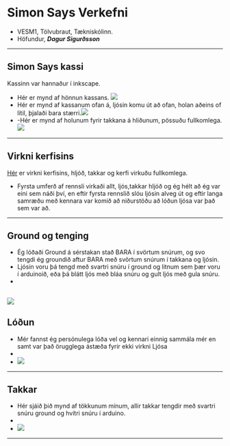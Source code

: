 # Simon Says Verkefni
- VESM1, Tölvubraut, Tækniskólinn.
- Höfundur, ***Dagur Sigurðsson***
---

##  Simon Says kassi
Kassinn var hannaður í inkscape.
- Hér er mynd af hönnun kassans. ![](https://github.com/dagursigg/simonsaysVERKSMI-JA1/blob/main/KASSI%20DESIGN.png)
- Hér er mynd af kassanum ofan á, ljósin komu út að ofan, holan aðeins of lítil, þjalaði bara stærri.![](https://github.com/dagursigg/simonsaysVERKSMI-JA1/blob/main/KASSIOFANA.jpeg)
- -Hér er mynd af holunum fyrir takkana á hliðunum, pössuðu fullkomlega. ![](https://github.com/dagursigg/simonsaysVERKSMI-JA1/blob/main/KASSI%20TAKKAR.jpeg)
---
## Virkni kerfisins
[Hér](https://youtu.be/OhiJ7xvZwCg) er virkni kerfisins, hljóð, takkar og kerfi virkuðu fullkomlega.
- Fyrsta umferð af rennsli virkaði allt, ljós,takkar hljóð og ég hélt að ég var eini sem náði því, en eftir fyrsta rennslið slóu ljósin alveg út og eftir langa samræðu með kennara var komið að niðurstöðu að lóðun ljósa var það sem var að.
---
## Ground og tenging
- Ég lóðaði Ground á sérstakan stað BARA í svörtum snúrum, og svo tengdi ég groundið aftur BARA með svörtum snúrum í takkana og ljósin.
- Ljósin voru þá tengd með svartri snúru í ground og litnum sem þær voru í arduinoið, eða þá blátt ljós með bláa snúru og gult ljós með gula snúru.
- 
![](https://github.com/dagursigg/simonsaysVERKSMI-JA1/blob/main/GROUND.jpeg)
---
## Lóðun
- Mér fannst ég persónulega lóða vel og kennari einnig sammála mér en samt var það örugglega ástæða fyrir ekki virkni Ljósa
- 
- ![](https://github.com/dagursigg/simonsaysVERKSMI-JA1/blob/main/l%C3%B3%C3%B0un.jpeg)
---

## Takkar
- Hér sjáið þið mynd af tökkunum mínum, allir takkar tengdir með svartri snúru ground og hvítri snúru í arduino.
- 
- ![](https://github.com/dagursigg/simonsaysVERKSMI-JA1/blob/main/TAKKAR.jpeg)
---
